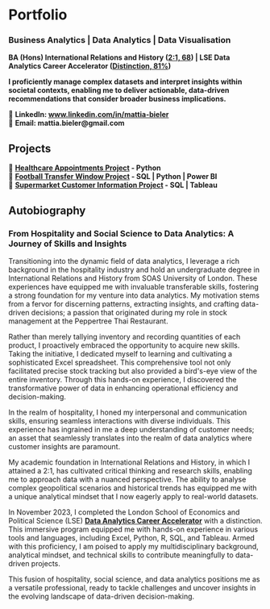 # Portfolio
### Business Analytics | Data Analytics | Data Visualisation

__BA (Hons) International Relations and History ([2:1, 68](https://documentcloud.adobe.com/gsuiteintegration/index.html?state=%7B%22ids%22%3A%5B%221QSqlksthQrKyslZptTOGNUSkK17ADuxO%22%5D%2C%22action%22%3A%22open%22%2C%22userId%22%3A%22108790922688032162431%22%2C%22resourceKeys%22%3A%7B%7D%7D)) | LSE Data Analytics Career Accelerator ([Distinction, 81%](https://documentcloud.adobe.com/gsuiteintegration/index.html?state=%7B%22ids%22%3A%5B%221jrqyfANHlt8-jd1ptx2DhDk5uq79oqY4%22%5D%2C%22action%22%3A%22open%22%2C%22userId%22%3A%22108790922688032162431%22%2C%22resourceKeys%22%3A%7B%7D%7D))__

__I proficiently manage complex datasets and interpret insights within societal contexts, enabling me to deliver actionable, data-driven recommendations that consider broader business implications.__

📌 __LinkedIn: www.linkedin.com/in/mattia-bieler__ <br>
📌 __Email: mattia.bieler@gmail.com__

## Projects
📌 __[Healthcare Appointments Project](https://github.com/Mattia-Bieler/Healthcare_Appointments_Project.git) - Python__ <br>
📌 __[Football Transfer Window Project](https://github.com/Mattia-Bieler/Football_Transfer_Window_Project) - SQL | Python | Power BI__ <br>
📌 __[Supermarket Customer Information Project](https://github.com/Mattia-Bieler/Supermarket_Customer_Information_Project) - SQL | Tableau__  
   
## Autobiography
### From Hospitality and Social Science to Data Analytics: A Journey of Skills and Insights
Transitioning into the dynamic field of data analytics, I leverage a rich background in the hospitality industry and hold an undergraduate degree in International Relations and History from SOAS University of London. These experiences have equipped me with invaluable transferable skills, fostering a strong foundation for my venture into data analytics. My motivation stems from a fervor for discerning patterns, extracting insights, and crafting data-driven decisions; a passion that originated during my role in stock management at the Peppertree Thai Restaurant.

Rather than merely tallying inventory and recording quantities of each product, I proactively embraced the opportunity to acquire new skills. Taking the initiative, I dedicated myself to learning and cultivating a sophisticated Excel spreadsheet. This comprehensive tool not only facilitated precise stock tracking but also provided a bird's-eye view of the entire inventory. Through this hands-on experience, I discovered the transformative power of data in enhancing operational efficiency and decision-making.

In the realm of hospitality, I honed my interpersonal and communication skills, ensuring seamless interactions with diverse individuals. This experience has ingrained in me a deep understanding of customer needs; an asset that seamlessly translates into the realm of data analytics where customer insights are paramount.

My academic foundation in International Relations and History, in which I attained a 2:1, has cultivated critical thinking and research skills, enabling me to approach data with a nuanced perspective. The ability to analyse complex geopolitical scenarios and historical trends has equipped me with a unique analytical mindset that I now eagerly apply to real-world datasets.

In November 2023, I completed the London School of Economics and Political Science (LSE) __[Data Analytics Career Accelerator](https://github.com/Mattia-Bieler/LSE_Data_Analytics_Career_Accelerator.git)__ with a distinction. This immersive program equipped me with hands-on experience in various tools and languages, including Excel, Python, R, SQL, and Tableau. Armed with this proficiency, I am poised to apply my multidisciplinary background, analytical mindset, and technical skills to contribute meaningfully to data-driven projects.

This fusion of hospitality, social science, and data analytics positions me as a versatile professional, ready to tackle challenges and uncover insights in the evolving landscape of data-driven decision-making.
